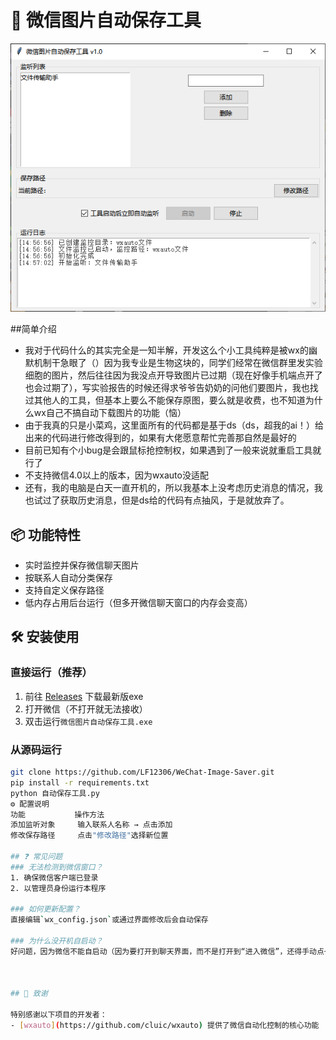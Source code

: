 # 🚀 微信图片自动保存工具

![软件截图](assets/screenshot.png) <!-- 后续可替换实际截图 -->

##简单介绍
- 我对于代码什么的其实完全是一知半解，开发这么个小工具纯粹是被wx的幽默机制干急眼了（）因为我专业是生物这块的，同学们经常在微信群里发实验细胞的图片，然后往往因为我没点开导致图片已过期（现在好像手机端点开了也会过期了），写实验报告的时候还得求爷爷告奶奶的问他们要图片，我也找过其他人的工具，但基本上要么不能保存原图，要么就是收费，也不知道为什么wx自己不搞自动下载图片的功能（恼）
- 由于我真的只是小菜鸡，这里面所有的代码都是基于ds（ds，超我的ai！）给出来的代码进行修改得到的，如果有大佬愿意帮忙完善那自然是最好的
- 目前已知有个小bug是会跟鼠标抢控制权，如果遇到了一般来说就重启工具就行了
- 不支持微信4.0以上的版本，因为wxauto没适配
- 还有，我的电脑是白天一直开机的，所以我基本上没考虑历史消息的情况，我也试过了获取历史消息，但是ds给的代码有点抽风，于是就放弃了。

## 📦 功能特性
- 实时监控并保存微信聊天图片
- 按联系人自动分类保存
- 支持自定义保存路径
- 低内存占用后台运行（但多开微信聊天窗口的内存会变高）

## 🛠️ 安装使用

### 直接运行（推荐）
1. 前往 [Releases](https://github.com/LF12306/WeChat-Image-Saver/releases) 下载最新版exe
2. 打开微信（不打开就无法接收）
3. 双击运行`微信图片自动保存工具.exe`

### 从源码运行
```bash
git clone https://github.com/LF12306/WeChat-Image-Saver.git
pip install -r requirements.txt
python 自动保存工具.py
⚙️ 配置说明
功能	         操作方法
添加监听对象	   输入联系人名称 → 点击添加
修改保存路径	   点击"修改路径"选择新位置

## ❓ 常见问题
### 无法检测到微信窗口？
1. 确保微信客户端已登录
2. 以管理员身份运行本程序

### 如何更新配置？
直接编辑`wx_config.json`或通过界面修改后会自动保存

### 为什么没开机自启动？
好问题，因为微信不能自启动（因为要打开到聊天界面，而不是打开到“进入微信”，还得手动点一下才能进入微信，我觉得这设计纯***），虽然我写了脚本能自启动微信，但很不稳定，于是就先把这个工具发出来。



## 🙏 致谢

特别感谢以下项目的开发者：
- [wxauto](https://github.com/cluic/wxauto) 提供了微信自动化控制的核心功能
